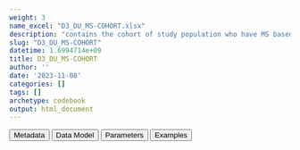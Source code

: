 ```yaml
---
weight: 3
name_excel: "D3_DU_MS-COHORT.xlsx"
description: "contains the cohort of study population who have MS based on the algorithm chosen at the end of SAP1"
slug: "D3_DU_MS-COHORT"
datetime: 1.6994714e+09
title: D3_DU_MS-COHORT
author: ''
date: '2023-11-08'
categories: []
tags: []
archetype: codebook
output: html_document
---
```


<script src="/rmarkdown-libs/core-js/shim.min.js"></script>
<script src="/rmarkdown-libs/react/react.min.js"></script>
<script src="/rmarkdown-libs/react/react-dom.min.js"></script>
<script src="/rmarkdown-libs/reactwidget/react-tools.js"></script>
<script src="/rmarkdown-libs/htmlwidgets/htmlwidgets.js"></script>
<link href="/rmarkdown-libs/reactable/reactable.css" rel="stylesheet" />
<script src="/rmarkdown-libs/reactable-binding/reactable.js"></script>
<div class="tab">
<button class="tablinks" onclick="openCity(event, &#39;Metadata&#39;)" id="defaultOpen">Metadata</button>
<button class="tablinks" onclick="openCity(event, &#39;Data Model&#39;)">Data Model</button>
<button class="tablinks" onclick="openCity(event, &#39;Parameters&#39;)">Parameters</button>
<button class="tablinks" onclick="openCity(event, &#39;Examples&#39;)">Examples</button>
</div>
<div id="Metadata" class="tabcontent">
<div id="htmlwidget-1" class="reactable html-widget " style="width:auto;height:600px;"></div>
<script type="application/json" data-for="htmlwidget-1">{"x":{"tag":{"name":"Reactable","attribs":{"data":{"medatata_name":["Name of the dataset","Content of the dataset","Unit of observation","Dataset where the list of UoOs is fully listed and with 1 record per UoO","How many observations per UoO","Variables capturing the UoO","Primary key","Parameters",null,null,null,null,null,null,null,null,null,null,null,null],"metadata_content":["D3_DU_OUTCOME-COHORT","contains the cohort of study population who have MS based on the algorithm chosen at the end of SAP1","a person who is in the study population of SAP1 and date of OUTCOME inside its study period",null,"1.0","person_id","person_id",null,null,null,null,null,null,null,null,null,null,null,null,null]},"columns":[{"id":"medatata_name","name":"medatata_name","type":"character"},{"id":"metadata_content","name":"metadata_content","type":"character"}],"sortable":false,"searchable":true,"pagination":false,"highlight":true,"bordered":true,"striped":true,"style":{"maxWidth":1800},"height":"600px","dataKey":"a609c569bede40c2cadd7f6ae7785223"},"children":[]},"class":"reactR_markup"},"evals":[],"jsHooks":[]}</script>
</div>
<div id="Data Model" class="tabcontent">
<div id="htmlwidget-2" class="reactable html-widget " style="width:auto;height:600px;"></div>
<script type="application/json" data-for="htmlwidget-2">{"x":{"tag":{"name":"Reactable","attribs":{"data":{"VarName":["person_id","birth_date","cohort_entry_date","date_diagnosis_OUTCOME","cohort_exit_date",null,null,null,null,null,null,null,null,null,null,null,null,null,null,null],"Description":["unique person identifier",null,"Date when the person enters the study","Date when the person enters the study","Date when the person exits the study",null,null,null,null,null,null,null,null,null,null,null,null,null,null,null],"Format":["character",null,"date","date","date",null,null,null,null,null,null,null,null,null,null,null,null,null,null,null],"Vocabulary":["from CDM PERSONS",null,null,null,null,null,null,null,null,null,null,null,null,null,null,null,null,null,null,null],"Parameters":[null,null,null,null,null,null,null,null,null,null,null,null,null,null,null,null,null,null,null,null],"Notes and examples":[null,null,null,null,null,null,null,null,null,null,null,null,null,null,null,null,null,null,null,null],"Source tables and variables":["D3_algorithm_OUTCOME/person_id","D3_study_population_SAP1/birth_date","D3_study_population_SAP1/cohort_entry_date","D3_algorithm_OUTCOME/date","D3_study_population_SAP1/cohort_exit_date",null,null,null,null,null,null,null,null,null,null,null,null,null,null,null],"Retrieved":["yes","yes","yes","yes","yes",null,null,null,null,null,null,null,null,null,null,null,null,null,null,null],"Calculated":[null,null,null,null,null,null,null,null,null,null,null,null,null,null,null,null,null,null,null,null],"Algorithm_id":[null,null,null,null,null,null,null,null,null,null,null,null,null,null,null,null,null,null,null,null],"Rule":["Selected from D3_algorithms_OUTCOME where algorithm == OUTCOME_x",null,null,null,null,null,null,null,null,null,null,null,null,null,null,null,null,null,null,null]},"columns":[{"id":"VarName","name":"VarName","type":"character"},{"id":"Description","name":"Description","type":"character"},{"id":"Format","name":"Format","type":"character"},{"id":"Vocabulary","name":"Vocabulary","type":"character"},{"id":"Parameters","name":"Parameters","type":"logical"},{"id":"Notes and examples","name":"Notes and examples","type":"logical"},{"id":"Source tables and variables","name":"Source tables and variables","type":"character"},{"id":"Retrieved","name":"Retrieved","type":"character"},{"id":"Calculated","name":"Calculated","type":"logical"},{"id":"Algorithm_id","name":"Algorithm_id","type":"logical"},{"id":"Rule","name":"Rule","type":"character"}],"sortable":false,"searchable":true,"pagination":false,"highlight":true,"bordered":true,"striped":true,"style":{"maxWidth":1800},"height":"600px","dataKey":"8e76b5fad7f492b8b29900a87224baef"},"children":[]},"class":"reactR_markup"},"evals":[],"jsHooks":[]}</script>
</div>
<div id="Parameters" class="tabcontent">
<div id="htmlwidget-3" class="reactable html-widget " style="width:auto;height:600px;"></div>
<script type="application/json" data-for="htmlwidget-3">{"x":{"tag":{"name":"Reactable","attribs":{"data":{"parameter in the variable name":["n","n","n","n","n","n","OUTCOME","x","x","x","x","x",null,null,null,null,null,null,null,null],"values":["10.0","8.0","5.0","3.0","2.0","1.0","MS","1.0","2.0","3.0","4.0","5.0",null,null,null,null,null,null,null,null],"name of macro":[null,null,null,null,null,null,null,null,null,null,null,null,null,null,null,null,null,null,null,null]},"columns":[{"id":"parameter in the variable name","name":"parameter in the variable name","type":"character"},{"id":"values","name":"values","type":"character"},{"id":"name of macro","name":"name of macro","type":"logical"}],"sortable":false,"searchable":true,"pagination":false,"highlight":true,"bordered":true,"striped":true,"style":{"maxWidth":1800},"height":"600px","dataKey":"7f3ccf83fae305ec792272303b32069e"},"children":[]},"class":"reactR_markup"},"evals":[],"jsHooks":[]}</script>
</div>
<div id="Examples" class="tabcontent">
<div id="htmlwidget-4" class="reactable html-widget " style="width:auto;height:600px;"></div>
<script type="application/json" data-for="htmlwidget-4">{"x":{"tag":{"name":"Reactable","attribs":{"data":{"person_id":["P00010","P00042","P01069","P01359","P02423","P03855","P04030","P06575","P06637","P07238","P08503",null,null,null,null,null,null,null,null,null],"entry_spell_category":["2021-01-12T00:00:00Z","2020-05-25T00:00:00Z","2021-01-16T00:00:00Z","2021-04-27T00:00:00Z","2020-12-28T00:00:00Z","2021-02-06T00:00:00Z","2021-02-11T00:00:00Z","2020-05-30T00:00:00Z","2021-06-29T00:00:00Z","2021-05-07T00:00:00Z","2021-04-04T00:00:00Z",null,null,null,null,null,null,null,null,null],"birth_date":["2001-01-12T00:00:00Z","2000-05-25T00:00:00Z","1999-10-06T00:00:00Z","1999-02-16T00:00:00Z","1998-06-29T00:00:00Z","1997-11-09T00:00:00Z","1997-03-22T00:00:00Z","1996-08-02T00:00:00Z","1995-12-14T00:00:00Z","1995-04-26T00:00:00Z","1994-09-06T00:00:00Z",null,null,null,null,null,null,null,null,null],"cohort_entry_date":["2021-01-12T00:00:00Z","2020-07-25T00:00:00Z","2020-02-05T00:00:00Z","2019-08-18T00:00:00Z","2019-02-28T00:00:00Z","2018-09-10T00:00:00Z","2018-03-23T00:00:00Z","2017-10-03T00:00:00Z","2017-04-15T00:00:00Z","2016-10-26T00:00:00Z","2016-05-08T00:00:00Z",null,null,null,null,null,null,null,null,null],"cohort_exit_date":["2021-01-12T00:00:00Z","2021-05-25T00:00:00Z","2021-10-05T00:00:00Z","2022-02-15T00:00:00Z","2022-06-28T00:00:00Z","2022-11-08T00:00:00Z","2023-03-21T00:00:00Z","2023-08-01T00:00:00Z","2023-12-12T00:00:00Z","2024-04-23T00:00:00Z","2024-09-03T00:00:00Z",null,null,null,null,null,null,null,null,null],"age_at_entry_spell_category":[15,16,17,18,19,20,21,22,23,24,25,"NA","NA","NA","NA","NA","NA","NA","NA","NA"],"for_n_years_in_study":[1,2,3,4,5,6,7,8,9,10,11,"NA","NA","NA","NA","NA","NA","NA","NA","NA"]},"columns":[{"id":"person_id","name":"person_id","type":"character"},{"id":"entry_spell_category","name":"entry_spell_category","type":"Date"},{"id":"birth_date","name":"birth_date","type":"Date"},{"id":"cohort_entry_date","name":"cohort_entry_date","type":"Date"},{"id":"cohort_exit_date","name":"cohort_exit_date","type":"Date"},{"id":"age_at_entry_spell_category","name":"age_at_entry_spell_category","type":"numeric"},{"id":"for_n_years_in_study","name":"for_n_years_in_study","type":"numeric"}],"sortable":false,"searchable":true,"pagination":false,"highlight":true,"bordered":true,"striped":true,"style":{"maxWidth":1800},"height":"600px","dataKey":"9057983800b683a09b2e7bd5de887e39"},"children":[]},"class":"reactR_markup"},"evals":[],"jsHooks":[]}</script>
</div>
